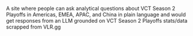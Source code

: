 A site where people can ask analytical questions about VCT Season 2 Playoffs in Americas, EMEA, APAC, and China in plain language and would get responses from an LLM grounded on VCT Season 2 Playoffs stats/data scrapped from VLR.gg
